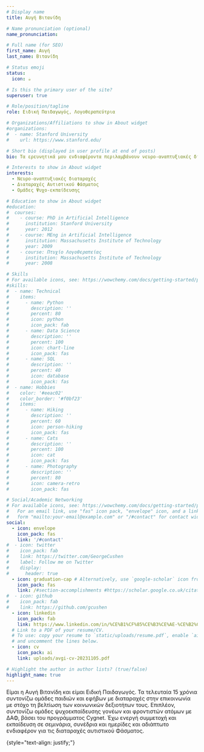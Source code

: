 ```yaml
---
# Display name
title: Αυγή Βιτανίδη

# Name pronunciation (optional)
name_pronunciation: 

# Full name (for SEO)
first_name: Αυγή
last_name: Βιτανίδη

# Status emoji
status:
  icon: ☕️

# Is this the primary user of the site?
superuser: true

# Role/position/tagline
role: Ειδική Παιδαγωγός, Λογοθεραπεύτρια

# Organizations/Affiliations to show in About widget
#organizations:
#  - name: Stanford University
#    url: https://www.stanford.edu/

# Short bio (displayed in user profile at end of posts)
bio: Τα ερευνητικά μου ενδιαφέροντα περιλαμβάνουν νευρο-αναπτυξιακές διαταραχές, ΔΑΦ, καθώς και ομάδες ψυχο-εκπαίδευσης

# Interests to show in About widget
interests:
  - Νευρο-αναπτυξιακές διαταραχές 
  - Διαταραχές Αυτιστικού Φάσματος
  - Ομάδες Ψυχο-εκπαίδευσης

# Education to show in About widget
#education:
#  courses:
#    - course: PhD in Artificial Intelligence
#      institution: Stanford University
#      year: 2012
#    - course: MEng in Artificial Intelligence
#      institution: Massachusetts Institute of Technology
#      year: 2009
#    - course: Πτυχίο Λογοθεραπείας
#      institution: Massachusetts Institute of Technology
#      year: 2008

# Skills
# For available icons, see: https://wowchemy.com/docs/getting-started/page-builder/#icons
#skills:
#  - name: Technical
#    items:
#      - name: Python
#        description: ''
#        percent: 80
#        icon: python
#        icon_pack: fab
#      - name: Data Science
#        description: ''
#        percent: 100
#        icon: chart-line
#        icon_pack: fas
#      - name: SQL
#        description: ''
#        percent: 40
#        icon: database
#        icon_pack: fas
#  - name: Hobbies
#    color: '#eeac02'
#    color_border: '#f0bf23'
#    items:
#      - name: Hiking
#        description: ''
#        percent: 60
#        icon: person-hiking
#        icon_pack: fas
#      - name: Cats
#        description: ''
#        percent: 100
#        icon: cat
#        icon_pack: fas
#      - name: Photography
#        description: ''
#        percent: 80
#        icon: camera-retro
#        icon_pack: fas

# Social/Academic Networking
# For available icons, see: https://wowchemy.com/docs/getting-started/page-builder/#icons
#   For an email link, use "fas" icon pack, "envelope" icon, and a link in the
#   form "mailto:your-email@example.com" or "/#contact" for contact widget.
social:
  - icon: envelope
    icon_pack: fas
    link: '/#contact'
#  - icon: twitter
#    icon_pack: fab
#    link: https://twitter.com/GeorgeCushen
#    label: Follow me on Twitter
#    display:
#      header: true
  - icon: graduation-cap # Alternatively, use `google-scholar` icon from `ai` icon pack
    icon_pack: fas
    link: /#section-accomplishments #https://scholar.google.co.uk/citations?user=sIwtMXoAAAAJ
#  - icon: github
#    icon_pack: fab
#    link: https://github.com/gcushen
  - icon: linkedin
    icon_pack: fab
    link: https://www.linkedin.com/in/%CE%B1%CF%85%CE%B3%CE%AE-%CE%B2%CE%B9%CF%84%CE%B1%CE%BD%CE%AF%CE%B4%CE%B7-10033441/
  # Link to a PDF of your resume/CV.
  # To use: copy your resume to `static/uploads/resume.pdf`, enable `ai` icons in `params.yaml`,
  # and uncomment the lines below.
  - icon: cv
    icon_pack: ai
    link: uploads/avgi-cv-20231105.pdf

# Highlight the author in author lists? (true/false)
highlight_name: true
---
```


Είμαι η Αυγή Βιτανίδη και είμαι Ειδική Παιδαγωγός. Τα τελευταία 15 χρόνια
συντονίζω ομάδες παιδιών και εφήβων με διαταραχές στην επικοινωνία με στόχο τη
βελτίωση των κοινωνικών δεξιοτήτων τους. Επιπλέον, συντονίζω ομάδες
ψυχοεκπαίδευσης γονέων και φροντιστών ατόμων με ΔΑΦ, βάσει του προγράμματος
Cygnet. Έχω ενεργή συμμετοχή και εκπαίδευση σε σεμινάρια, συνέδρια και ημερίδες
και αδιάπτωτο ενδιαφέρον για τις διαταραχές αυτιστικού Φάσματος.

{style="text-align: justify;"}

